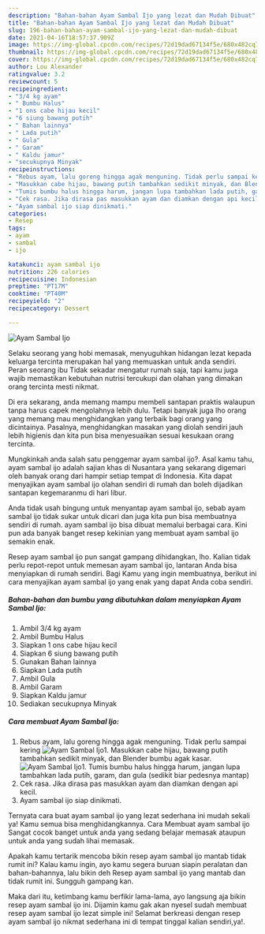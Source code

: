 ```yaml
---
description: "Bahan-bahan Ayam Sambal Ijo yang lezat dan Mudah Dibuat"
title: "Bahan-bahan Ayam Sambal Ijo yang lezat dan Mudah Dibuat"
slug: 196-bahan-bahan-ayam-sambal-ijo-yang-lezat-dan-mudah-dibuat
date: 2021-04-16T18:57:37.909Z
image: https://img-global.cpcdn.com/recipes/72d19dad67134f5e/680x482cq70/ayam-sambal-ijo-foto-resep-utama.jpg
thumbnail: https://img-global.cpcdn.com/recipes/72d19dad67134f5e/680x482cq70/ayam-sambal-ijo-foto-resep-utama.jpg
cover: https://img-global.cpcdn.com/recipes/72d19dad67134f5e/680x482cq70/ayam-sambal-ijo-foto-resep-utama.jpg
author: Lou Alexander
ratingvalue: 3.2
reviewcount: 5
recipeingredient:
- "3/4 kg ayam"
- " Bumbu Halus"
- "1 ons cabe hijau kecil"
- "6 siung bawang putih"
- " Bahan lainnya"
- " Lada putih"
- " Gula"
- " Garam"
- " Kaldu jamur"
- "secukupnya Minyak"
recipeinstructions:
- "Rebus ayam, lalu goreng hingga agak menguning. Tidak perlu sampai kering"
- "Masukkan cabe hijau, bawang putih tambahkan sedikit minyak, dan Blender bumbu agak kasar."
- "Tumis bumbu halus hingga harum, jangan lupa tambahkan lada putih, garam, dan gula (sedikit biar pedesnya mantap)"
- "Cek rasa. Jika dirasa pas masukkan ayam dan diamkan dengan api kecil."
- "Ayam sambal ijo siap dinikmati."
categories:
- Resep
tags:
- ayam
- sambal
- ijo

katakunci: ayam sambal ijo 
nutrition: 226 calories
recipecuisine: Indonesian
preptime: "PT17M"
cooktime: "PT40M"
recipeyield: "2"
recipecategory: Dessert

---
```



![Ayam Sambal Ijo](https://img-global.cpcdn.com/recipes/72d19dad67134f5e/680x482cq70/ayam-sambal-ijo-foto-resep-utama.jpg)

Selaku seorang yang hobi memasak, menyuguhkan hidangan lezat kepada keluarga tercinta merupakan hal yang memuaskan untuk anda sendiri. Peran seorang ibu Tidak sekadar mengatur rumah saja, tapi kamu juga wajib memastikan kebutuhan nutrisi tercukupi dan olahan yang dimakan orang tercinta mesti nikmat.

Di era  sekarang, anda memang mampu membeli santapan praktis walaupun tanpa harus capek mengolahnya lebih dulu. Tetapi banyak juga lho orang yang memang mau menghidangkan yang terbaik bagi orang yang dicintainya. Pasalnya, menghidangkan masakan yang diolah sendiri jauh lebih higienis dan kita pun bisa menyesuaikan sesuai kesukaan orang tercinta. 



Mungkinkah anda salah satu penggemar ayam sambal ijo?. Asal kamu tahu, ayam sambal ijo adalah sajian khas di Nusantara yang sekarang digemari oleh banyak orang dari hampir setiap tempat di Indonesia. Kita dapat menyajikan ayam sambal ijo olahan sendiri di rumah dan boleh dijadikan santapan kegemaranmu di hari libur.

Anda tidak usah bingung untuk menyantap ayam sambal ijo, sebab ayam sambal ijo tidak sukar untuk dicari dan juga kita pun bisa membuatnya sendiri di rumah. ayam sambal ijo bisa dibuat memalui berbagai cara. Kini pun ada banyak banget resep kekinian yang membuat ayam sambal ijo semakin enak.

Resep ayam sambal ijo pun sangat gampang dihidangkan, lho. Kalian tidak perlu repot-repot untuk memesan ayam sambal ijo, lantaran Anda bisa menyiapkan di rumah sendiri. Bagi Kamu yang ingin membuatnya, berikut ini cara menyajikan ayam sambal ijo yang enak yang dapat Anda coba sendiri.

<!--inarticleads1-->

##### Bahan-bahan dan bumbu yang dibutuhkan dalam menyiapkan Ayam Sambal Ijo:

1. Ambil 3/4 kg ayam
1. Ambil  Bumbu Halus
1. Siapkan 1 ons cabe hijau kecil
1. Siapkan 6 siung bawang putih
1. Gunakan  Bahan lainnya
1. Siapkan  Lada putih
1. Ambil  Gula
1. Ambil  Garam
1. Siapkan  Kaldu jamur
1. Sediakan secukupnya Minyak




<!--inarticleads2-->

##### Cara membuat Ayam Sambal Ijo:

1. Rebus ayam, lalu goreng hingga agak menguning. Tidak perlu sampai kering
<img src="https://img-global.cpcdn.com/steps/8c6dcf3792f42b27/160x128cq70/ayam-sambal-ijo-langkah-memasak-1-foto.jpg" alt="Ayam Sambal Ijo">1. Masukkan cabe hijau, bawang putih tambahkan sedikit minyak, dan Blender bumbu agak kasar.
<img src="https://img-global.cpcdn.com/steps/a5ff07e1a303dcb1/160x128cq70/ayam-sambal-ijo-langkah-memasak-2-foto.jpg" alt="Ayam Sambal Ijo">1. Tumis bumbu halus hingga harum, jangan lupa tambahkan lada putih, garam, dan gula (sedikit biar pedesnya mantap)
1. Cek rasa. Jika dirasa pas masukkan ayam dan diamkan dengan api kecil.
1. Ayam sambal ijo siap dinikmati.




Ternyata cara buat ayam sambal ijo yang lezat sederhana ini mudah sekali ya! Kamu semua bisa menghidangkannya. Cara Membuat ayam sambal ijo Sangat cocok banget untuk anda yang sedang belajar memasak ataupun untuk anda yang sudah lihai memasak.

Apakah kamu tertarik mencoba bikin resep ayam sambal ijo mantab tidak rumit ini? Kalau kamu ingin, ayo kamu segera buruan siapin peralatan dan bahan-bahannya, lalu bikin deh Resep ayam sambal ijo yang mantab dan tidak rumit ini. Sungguh gampang kan. 

Maka dari itu, ketimbang kamu berfikir lama-lama, ayo langsung aja bikin resep ayam sambal ijo ini. Dijamin kamu gak akan nyesel sudah membuat resep ayam sambal ijo lezat simple ini! Selamat berkreasi dengan resep ayam sambal ijo nikmat sederhana ini di tempat tinggal kalian sendiri,ya!.

